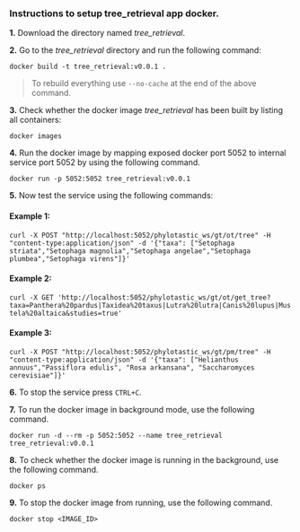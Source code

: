 ### Instructions to setup tree_retrieval app docker. 

**1.** Download the directory named *tree_retrieval*.

**2.** Go to the *tree_retrieval* directory and run the following command:

``
docker build -t tree_retrieval:v0.0.1 .
``
> To rebuild everything use `--no-cache` at the end of the above command.

**3.** Check whether the docker image *tree_retrieval* has been built by listing all containers:

``
docker images
``

**4.** Run the docker image by mapping exposed docker port 5052 to internal service port 5052 by using the following command. 

``
docker run -p 5052:5052 tree_retrieval:v0.0.1
``

**5.** Now test the service using the following commands:

#### Example 1:

``
curl -X POST "http://localhost:5052/phylotastic_ws/gt/ot/tree" -H "content-type:application/json" -d '{"taxa": ["Setophaga striata","Setophaga magnolia","Setophaga angelae","Setophaga plumbea","Setophaga virens"]}'
``

#### Example 2:

``
curl -X GET 'http://localhost:5052/phylotastic_ws/gt/ot/get_tree?taxa=Panthera%20pardus|Taxidea%20taxus|Lutra%20lutra|Canis%20lupus|Mustela%20altaica&studies=true'
``

#### Example 3:
``
curl -X POST "http://localhost:5052/phylotastic_ws/gt/pm/tree" -H "content-type:application/json" -d '{"taxa": ["Helianthus annuus","Passiflora edulis", "Rosa arkansana", "Saccharomyces cerevisiae"]}'
``

**6.** To stop the service press `CTRL+C`.

**7.** To run the docker image in background mode, use the following command.

``
docker run -d --rm -p 5052:5052 --name tree_retrieval tree_retrieval:v0.0.1
`` 

**8.** To check whether the docker image is running in the background, use the following command.

``
docker ps
``

**9.** To stop the docker image from running, use the following command.

``
docker stop <IMAGE_ID>
``
